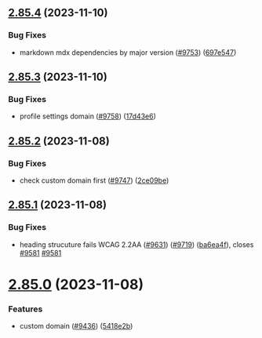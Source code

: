 ## [2.85.4](https://github.com/EddieHubCommunity/BioDrop/compare/v2.85.3...v2.85.4) (2023-11-10)


### Bug Fixes

* markdown mdx dependencies by major version ([#9753](https://github.com/EddieHubCommunity/BioDrop/issues/9753)) ([697e547](https://github.com/EddieHubCommunity/BioDrop/commit/697e547e80df8721e3c24d116186d06d84795c25))



## [2.85.3](https://github.com/EddieHubCommunity/BioDrop/compare/v2.85.2...v2.85.3) (2023-11-10)


### Bug Fixes

* profile settings domain ([#9758](https://github.com/EddieHubCommunity/BioDrop/issues/9758)) ([17d43e6](https://github.com/EddieHubCommunity/BioDrop/commit/17d43e6fb0095d96599e47f99e3a82a7b1840e9f))



## [2.85.2](https://github.com/EddieHubCommunity/BioDrop/compare/v2.85.1...v2.85.2) (2023-11-08)


### Bug Fixes

* check custom domain first ([#9747](https://github.com/EddieHubCommunity/BioDrop/issues/9747)) ([2ce09be](https://github.com/EddieHubCommunity/BioDrop/commit/2ce09be20aca037b40549719a76cdc5d612574e7))



## [2.85.1](https://github.com/EddieHubCommunity/BioDrop/compare/v2.85.0...v2.85.1) (2023-11-08)


### Bug Fixes

* heading strucuture fails WCAG 2.2AA ([#9631](https://github.com/EddieHubCommunity/BioDrop/issues/9631)) ([#9719](https://github.com/EddieHubCommunity/BioDrop/issues/9719)) ([ba6ea4f](https://github.com/EddieHubCommunity/BioDrop/commit/ba6ea4f0b2676ef72eb1abb907f55a6d3d5f750d)), closes [#9581](https://github.com/EddieHubCommunity/BioDrop/issues/9581) [#9581](https://github.com/EddieHubCommunity/BioDrop/issues/9581)



# [2.85.0](https://github.com/EddieHubCommunity/BioDrop/compare/v2.84.5...v2.85.0) (2023-11-08)


### Features

* custom domain ([#9436](https://github.com/EddieHubCommunity/BioDrop/issues/9436)) ([5418e2b](https://github.com/EddieHubCommunity/BioDrop/commit/5418e2ba9489d8d3143d4601a6535f511fd36546))




